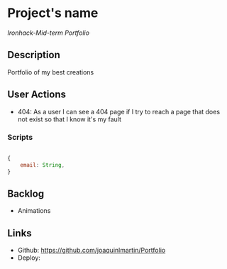 # Project's name

*Ironhack-Mid-term*
*Portfolio*

## Description 

Portfolio of my best creations

## User Actions

- 404: As a user I can see a 404 page if I try to reach a page that does not exist so that I know it's my fault

### Scripts
```js

{
    email: String,
}

```

## Backlog
-  Animations

## Links
- Github: https://github.com/joaquinlmartin/Portfolio
- Deploy:


